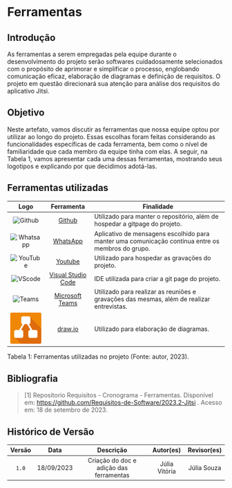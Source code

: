# Ferramentas

## Introdução

As ferramentas a serem empregadas pela equipe durante o desenvolvimento do projeto serão softwares cuidadosamente selecionados com o propósito de aprimorar e simplificar o processo, englobando comunicação eficaz, elaboração de diagramas e definição de requisitos. O projeto em questão direcionará sua atenção para análise dos requisitos do aplicativo Jitsi.

## Objetivo
Neste artefato, vamos discutir as ferramentas que nossa equipe optou por utilizar ao longo do projeto. Essas escolhas foram feitas considerando as funcionalidades específicas de cada ferramenta, bem como o nível de familiaridade que cada membro da equipe tinha com elas. A seguir, na Tabela 1, vamos apresentar cada uma dessas ferramentas, mostrando seus logotipos e explicando por que decidimos adotá-las.



## Ferramentas utilizadas




| Logo | Ferramenta | Finalidade |
| :-----: | :----: | ----------- |
| <img src="https://raw.githubusercontent.com/Requisitos-de-Software/2023.1-VLC/master/docs/img/icon/icon-github.png" alt="Github" width=75px> | [Github](https://github.com)  | Utilizado para manter o repositório, além de hospedar a gitpage do projeto. |
| <img src="https://raw.githubusercontent.com/Requisitos-de-Software/2023.1-VLC/master/docs/img/icon/icon-whatsapp.png" alt="Whatsapp" width=75px> | [WhatsApp](https://www.whatsapp.com/) | Aplicativo de mensagens escolhido para manter uma comunicação contínua entre os membros do grupo. |
| <img src="https://raw.githubusercontent.com/Requisitos-de-Software/2023.1-VLC/master/docs/img/icon/icon-youtube.png" alt="YouTube" width=75px> | [Youtube](https://youtube.com) | Utilizado para hospedar as gravações do projeto. |
| <img src="https://raw.githubusercontent.com/Requisitos-de-Software/2023.1-VLC/master/docs/img/icon/icon_vscode.png" alt="VScode" width=75px> | [Visual Studio Code](https://code.visualstudio.com)  | IDE utilizada para criar a git page do projeto. |
| <img src="https://raw.githubusercontent.com/Requisitos-de-Software/2023.1-VLC/master/docs/img/icon/icon_teams.png" alt="Teams" width=75px> | [Microsoft Teams](https://www.microsoft.com/pt-br/microsoft-teams/) | Utilizado para realizar as reuniões e gravações das mesmas, além de realizar entrevistas. |
| <img src="https://raw.githubusercontent.com/Requisitos-de-Software/2023.2-Jitsi/main/docs/assets/drawio.png" alt="Drawio" width=75px> |  [draw.io](https://www.drawio.com/) | Utilizado para elaboração de diagramas. |


<div>
<p>Tabela 1: Ferramentas utilizadas no projeto (Fonte: autor, 2023). </p>
</div>

## Bibliografia

> [1] Repositorio Requisitos - Cronograma - Ferramentas. Disponível em: https://github.com/Requisitos-de-Software/2023.2-Jitsi . Acesso em: 18 de setembro de 2023. <br/>

## Histórico de Versão

| Versão | Data    | Descrição                 | Autor(es)     |  Revisor(es)  |
| :-: | :-: | :-: | :-: | :-: |
| `1.0` | 18/09/2023 | Criação do doc e adição das ferramentas | Júlia Vitória | Júlia Souza |

